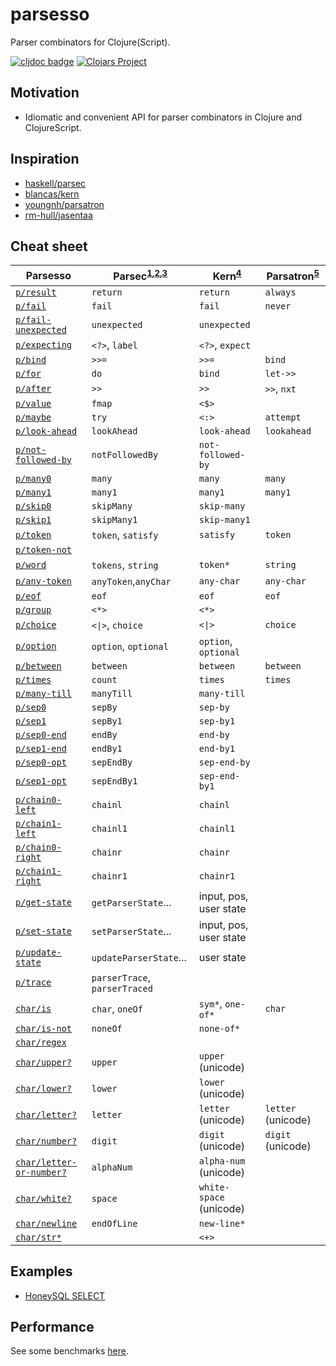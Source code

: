 # parsesso

Parser combinators for Clojure(Script).

[![cljdoc badge](https://cljdoc.org/badge/com.github.strojure/parsesso)](https://cljdoc.org/d/com.github.strojure/parsesso)
[![Clojars Project](https://img.shields.io/clojars/v/com.github.strojure/parsesso.svg)](https://clojars.org/com.github.strojure/parsesso)

## Motivation

* Idiomatic and convenient API for parser combinators in Clojure and
  ClojureScript.

## Inspiration

* [haskell/parsec](https://github.com/haskell/parsec)
* [blancas/kern](https://github.com/blancas/kern)
* [youngnh/parsatron](https://github.com/youngnh/parsatron)
* [rm-hull/jasentaa](https://github.com/rm-hull/jasentaa)

## Cheat sheet

| Parsesso                              | Parsec<sup>[1],[2],[3]</sup>    | Kern<sup>[4]</sup>      | Parsatron<sup>[5]</sup> |
|---------------------------------------|---------------------------------|-------------------------|-------------------------|
| <code>[p/result]</code>               | `return`                        | `return`                | `always`                |
| <code>[p/fail]</code>                 | `fail`                          | `fail`                  | `never`                 |
| <code>[p/fail-unexpected]</code>      | `unexpected`                    | `unexpected`            |                         |
| <code>[p/expecting]</code>            | `<?>`, `label`                  | `<?>`, `expect`         |                         |
| <code>[p/bind]</code>                 | `>>=`                           | `>>=`                   | `bind`                  |
| <code>[p/for]</code>                  | `do`                            | `bind`                  | `let->>`                |
| <code>[p/after]</code>                | `>>`                            | `>>`                    | `>>`, `nxt`             |
| <code>[p/value]</code>                | `fmap`                          | `<$>`                   |                         |
| <code>[p/maybe]</code>                | `try`                           | `<:>`                   | `attempt`               |
| <code>[p/look-ahead]</code>           | `lookAhead`                     | `look-ahead`            | `lookahead`             |
| <code>[p/not-followed-by]</code>      | `notFollowedBy`                 | `not-followed-by`       |                         |
| <code>[p/many0]</code>                | `many`                          | `many`                  | `many`                  |
| <code>[p/many1]</code>                | `many1`                         | `many1`                 | `many1`                 |
| <code>[p/skip0]</code>                | `skipMany`                      | `skip-many`             |                         |
| <code>[p/skip1]</code>                | `skipMany1`                     | `skip-many1`            |                         |
| <code>[p/token]</code>                | `token`, `satisfy`              | `satisfy`               | `token`                 |
| <code>[p/token-not]</code>            |                                 |                         |                         |
| <code>[p/word]</code>                 | `tokens`, `string`              | `token*`                | `string`                |
| <code>[p/any-token]</code>            | `anyToken`,`anyChar`            | `any-char`              | `any-char`              |
| <code>[p/eof]</code>                  | `eof`                           | `eof`                   | `eof`                   |
| <code>[p/group]</code>                | `<*>`                           | `<*>`                   |                         |
| <code>[p/choice]</code>               | <code><&#124;></code>, `choice` | <code><&#124;></code>   | `choice`                |
| <code>[p/option]</code>               | `option`, `optional`            | `option`, `optional`    |                         |
| <code>[p/between]</code>              | `between`                       | `between`               | `between`               |
| <code>[p/times]</code>                | `count`                         | `times`                 | `times`                 |
| <code>[p/many-till]</code>            | `manyTill`                      | `many-till`             |                         |
| <code>[p/sep0]</code>                 | `sepBy`                         | `sep-by`                |                         |
| <code>[p/sep1]</code>                 | `sepBy1`                        | `sep-by1`               |                         |
| <code>[p/sep0-end]</code>             | `endBy`                         | `end-by`                |                         |
| <code>[p/sep1-end]</code>             | `endBy1`                        | `end-by1`               |                         |
| <code>[p/sep0-opt]</code>             | `sepEndBy`                      | `sep-end-by`            |                         |
| <code>[p/sep1-opt]</code>             | `sepEndBy1`                     | `sep-end-by1`           |                         |
| <code>[p/chain0-left]</code>          | `chainl`                        | `chainl`                |                         |
| <code>[p/chain1-left]</code>          | `chainl1`                       | `chainl1`               |                         |
| <code>[p/chain0-right]</code>         | `chainr`                        | `chainr`                |                         |
| <code>[p/chain1-right]</code>         | `chainr1`                       | `chainr1`               |                         |
| <code>[p/get-state]</code>            | `getParserState`...             | input, pos, user state  |                         |
| <code>[p/set-state]</code>            | `setParserState`...             | input, pos, user state  |                         |
| <code>[p/update-state]</code>         | `updateParserState`...          | user state              |                         |
| <code>[p/trace]</code>                | `parserTrace`, `parserTraced`   |                         |                         |
| <code>[char/is]</code>                | `char`, `oneOf`                 | `sym*`, `one-of*`       | `char`                  |
| <code>[char/is-not]</code>            | `noneOf`                        | `none-of*`              |                         |
| <code>[char/regex]</code>             |                                 |                         |                         |
| <code>[char/upper?]</code>            | `upper`                         | `upper` (unicode)       |                         |
| <code>[char/lower?]</code>            | `lower`                         | `lower` (unicode)       |                         |
| <code>[char/letter?]</code>           | `letter`                        | `letter` (unicode)      | `letter` (unicode)      |
| <code>[char/number?]</code>           | `digit`                         | `digit` (unicode)       | `digit` (unicode)       |
| <code>[char/letter-or-number?]</code> | `alphaNum`                      | `alpha-num` (unicode)   |                         |
| <code>[char/white?]</code>            | `space`                         | `white-space` (unicode) |                         |
| <code>[char/newline]</code>           | `endOfLine`                     | `new-line*`             |                         |
| <code>[char/str*]</code>              |                                 | `<+>`                   |                         |

[1]: https://github.com/haskell/parsec/blob/master/src/Text/Parsec/Prim.hs

[2]: https://github.com/haskell/parsec/blob/master/src/Text/Parsec/Combinator.hs

[3]: https://github.com/haskell/parsec/blob/master/src/Text/Parsec/Char.hs

[4]: https://github.com/blancas/kern/blob/master/src/main/clojure/blancas/kern/core.clj

[5]: https://github.com/youngnh/parsatron/blob/master/src/clj/the/parsatron.clj

[p/result]: https://cljdoc.org/d/com.github.strojure/parsesso/CURRENT/api/strojure.parsesso.parser#result

[p/fail]: https://cljdoc.org/d/com.github.strojure/parsesso/CURRENT/api/strojure.parsesso.parser#fail

[p/fail-unexpected]: https://cljdoc.org/d/com.github.strojure/parsesso/CURRENT/api/strojure.parsesso.parser#fail-unexpected

[p/expecting]: https://cljdoc.org/d/com.github.strojure/parsesso/CURRENT/api/strojure.parsesso.parser#expecting

[p/bind]: https://cljdoc.org/d/com.github.strojure/parsesso/CURRENT/api/strojure.parsesso.parser#bind

[p/for]: https://cljdoc.org/d/com.github.strojure/parsesso/CURRENT/api/strojure.parsesso.parser#for

[p/after]: https://cljdoc.org/d/com.github.strojure/parsesso/CURRENT/api/strojure.parsesso.parser#after

[p/value]: https://cljdoc.org/d/com.github.strojure/parsesso/CURRENT/api/strojure.parsesso.parser#value

[p/maybe]: https://cljdoc.org/d/com.github.strojure/parsesso/CURRENT/api/strojure.parsesso.parser#maybe

[p/look-ahead]: https://cljdoc.org/d/com.github.strojure/parsesso/CURRENT/api/strojure.parsesso.parser#look-ahead

[p/not-followed-by]: https://cljdoc.org/d/com.github.strojure/parsesso/CURRENT/api/strojure.parsesso.parser#not-followed-by

[p/many0]: https://cljdoc.org/d/com.github.strojure/parsesso/CURRENT/api/strojure.parsesso.parser#many0

[p/many1]: https://cljdoc.org/d/com.github.strojure/parsesso/CURRENT/api/strojure.parsesso.parser#many1

[p/skip0]: https://cljdoc.org/d/com.github.strojure/parsesso/CURRENT/api/strojure.parsesso.parser#skip0

[p/skip1]: https://cljdoc.org/d/com.github.strojure/parsesso/CURRENT/api/strojure.parsesso.parser#skip1

[p/token]: https://cljdoc.org/d/com.github.strojure/parsesso/CURRENT/api/strojure.parsesso.parser#token

[p/token-not]: https://cljdoc.org/d/com.github.strojure/parsesso/CURRENT/api/strojure.parsesso.parser#token-not

[p/word]: https://cljdoc.org/d/com.github.strojure/parsesso/CURRENT/api/strojure.parsesso.parser#word

[p/any-token]: https://cljdoc.org/d/com.github.strojure/parsesso/CURRENT/api/strojure.parsesso.parser#any-token

[p/eof]: https://cljdoc.org/d/com.github.strojure/parsesso/CURRENT/api/strojure.parsesso.parser#eof

[p/group]: https://cljdoc.org/d/com.github.strojure/parsesso/CURRENT/api/strojure.parsesso.parser#group

[p/choice]: https://cljdoc.org/d/com.github.strojure/parsesso/CURRENT/api/strojure.parsesso.parser#choice

[p/option]: https://cljdoc.org/d/com.github.strojure/parsesso/CURRENT/api/strojure.parsesso.parser#option

[p/between]: https://cljdoc.org/d/com.github.strojure/parsesso/CURRENT/api/strojure.parsesso.parser#between

[p/times]: https://cljdoc.org/d/com.github.strojure/parsesso/CURRENT/api/strojure.parsesso.parser#times

[p/many-till]: https://cljdoc.org/d/com.github.strojure/parsesso/CURRENT/api/strojure.parsesso.parser#many-till

[p/sep0]: https://cljdoc.org/d/com.github.strojure/parsesso/CURRENT/api/strojure.parsesso.parser#sep0

[p/sep1]: https://cljdoc.org/d/com.github.strojure/parsesso/CURRENT/api/strojure.parsesso.parser#sep1

[p/sep0-end]: https://cljdoc.org/d/com.github.strojure/parsesso/CURRENT/api/strojure.parsesso.parser#sep0-end

[p/sep1-end]: https://cljdoc.org/d/com.github.strojure/parsesso/CURRENT/api/strojure.parsesso.parser#sep1-end

[p/sep0-opt]: https://cljdoc.org/d/com.github.strojure/parsesso/CURRENT/api/strojure.parsesso.parser#sep0-opt

[p/sep1-opt]: https://cljdoc.org/d/com.github.strojure/parsesso/CURRENT/api/strojure.parsesso.parser#sep1-opt

[p/chain0-left]: https://cljdoc.org/d/com.github.strojure/parsesso/CURRENT/api/strojure.parsesso.parser#chain0-left

[p/chain1-left]: https://cljdoc.org/d/com.github.strojure/parsesso/CURRENT/api/strojure.parsesso.parser#chain1-left

[p/chain0-right]: https://cljdoc.org/d/com.github.strojure/parsesso/CURRENT/api/strojure.parsesso.parser#chain0-right

[p/chain1-right]: https://cljdoc.org/d/com.github.strojure/parsesso/CURRENT/api/strojure.parsesso.parser#chain1-right

[p/get-state]: https://cljdoc.org/d/com.github.strojure/parsesso/CURRENT/api/strojure.parsesso.parser#get-state

[p/set-state]: https://cljdoc.org/d/com.github.strojure/parsesso/CURRENT/api/strojure.parsesso.parser#set-state

[p/update-state]: https://cljdoc.org/d/com.github.strojure/parsesso/CURRENT/api/strojure.parsesso.parser#update-state

[p/trace]: https://cljdoc.org/d/com.github.strojure/parsesso/CURRENT/api/strojure.parsesso.parser#trace

[char/is]: https://cljdoc.org/d/com.github.strojure/parsesso/CURRENT/api/strojure.parsesso.char#char/is

[char/is-not]: https://cljdoc.org/d/com.github.strojure/parsesso/CURRENT/api/strojure.parsesso.char#char/is-not

[char/regex]: https://cljdoc.org/d/com.github.strojure/parsesso/CURRENT/api/strojure.parsesso.char#char/regex

[char/upper?]: https://cljdoc.org/d/com.github.strojure/parsesso/CURRENT/api/strojure.parsesso.char#char/upper?

[char/lower?]: https://cljdoc.org/d/com.github.strojure/parsesso/CURRENT/api/strojure.parsesso.char#char/lower?

[char/letter?]: https://cljdoc.org/d/com.github.strojure/parsesso/CURRENT/api/strojure.parsesso.char#char/letter?

[char/number?]: https://cljdoc.org/d/com.github.strojure/parsesso/CURRENT/api/strojure.parsesso.char#char/number?

[char/letter-or-number?]: https://cljdoc.org/d/com.github.strojure/parsesso/CURRENT/api/strojure.parsesso.char#char/letter-or-number?

[char/white?]: https://cljdoc.org/d/com.github.strojure/parsesso/CURRENT/api/strojure.parsesso.char#char/white?

[char/newline]: https://cljdoc.org/d/com.github.strojure/parsesso/CURRENT/api/strojure.parsesso.char#char/newline

[char/str*]: https://cljdoc.org/d/com.github.strojure/parsesso/CURRENT/api/strojure.parsesso.char#char/str*

## Examples

* [HoneySQL SELECT](test/demo/honeysql_select.clj)

## Performance

See some benchmarks [here](test/perf/bench.clj).

